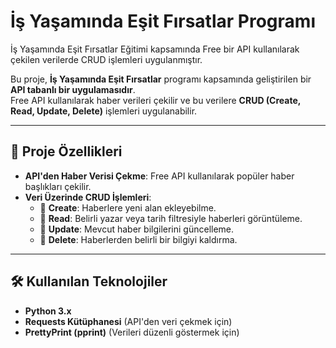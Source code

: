 # İş Yaşamında Eşit Fırsatlar Programı 
 İş Yaşamında Eşit Fırsatlar Eğitimi kapsamında Free bir API kullanılarak çekilen verilerde CRUD işlemleri uygulanmıştır.

Bu proje, **İş Yaşamında Eşit Fırsatlar** programı kapsamında geliştirilen bir **API tabanlı bir uygulamasıdır**.  
Free API kullanılarak haber verileri çekilir ve bu verilere **CRUD (Create, Read, Update, Delete)** işlemleri uygulanabilir.

---

## 🚀 **Proje Özellikleri**
- **API'den Haber Verisi Çekme**: Free API kullanılarak popüler haber başlıkları çekilir.
- **Veri Üzerinde CRUD İşlemleri**:
  - 🔹 **Create**: Haberlere yeni alan ekleyebilme.
  - 🔹 **Read**: Belirli yazar veya tarih filtresiyle haberleri görüntüleme.
  - 🔹 **Update**: Mevcut haber bilgilerini güncelleme.
  - 🔹 **Delete**: Haberlerden belirli bir bilgiyi kaldırma.
---

## 🛠 **Kullanılan Teknolojiler**
- **Python 3.x**
- **Requests Kütüphanesi** (API'den veri çekmek için)
- **PrettyPrint (pprint)** (Verileri düzenli göstermek için)
